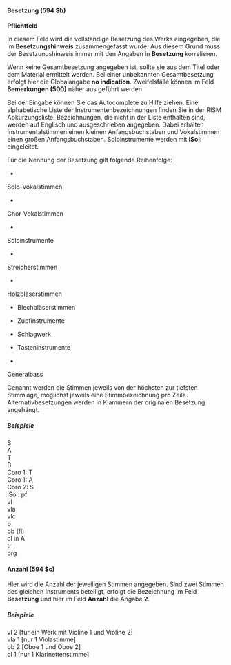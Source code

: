 #### Besetzung (594 $b)

**Pflichtfeld**  

  

In diesem Feld wird die vollständige Besetzung des Werks eingegeben, die im **Besetzungshinweis** zusammengefasst wurde. Aus diesem Grund muss der Besetzungshinweis immer mit den Angaben in **Besetzung** korrelieren.

Wenn keine Gesamtbesetzung angegeben ist, sollte sie aus dem Titel oder dem Material ermittelt werden. Bei einer unbekannten Gesamtbesetzung erfolgt hier die Globalangabe **no indication**. Zweifelsfälle können im Feld **Bemerkungen (500)** näher aus geführt werden.

Bei der Eingabe können Sie das Autocomplete zu Hilfe ziehen. Eine alphabetische Liste der Instrumentenbezeichnungen finden Sie in der RISM Abkürzungsliste. Bezeichnungen, die nicht in der Liste enthalten sind, werden auf Englisch und ausgeschrieben angegeben. Dabei erhalten Instrumentalstimmen einen kleinen Anfangsbuchstaben und Vokalstimmen einen großen Anfangsbuchstaben. Soloinstrumente werden mit **iSol:** eingeleitet.   
  

Für die Nennung der Besetzung gilt folgende Reihenfolge:

- 

Solo-Vokalstimmen

- 

Chor-Vokalstimmen

- 

Soloinstrumente

- 

Streicherstimmen

- 

Holzbläserstimmen

- Blechbläserstimmen 

- Zupfinstrumente

- Schlagwerk

- Tasteninstrumente  
- 

Generalbass

 

Genannt werden die Stimmen jeweils von der höchsten zur tiefsten Stimmlage, möglichst jeweils eine Stimmbezeichnung pro Zeile. Alternativbesetzungen werden in Klammern der originalen Besetzung angehängt.

##### Beispiele  
S  
A  
T  
B  
Coro 1: T  
Coro 1: A  
Coro 2: S  
iSol: pf  
vl  
vla  
vlc  
b  
ob (fl)  
cl in A  
tr  
org

 

#### Anzahl (594 $c)

Hier wird die Anzahl der jeweiligen Stimmen angegeben. Sind zwei Stimmen des gleichen Instruments beteiligt, erfolgt die Bezeichnung im Feld **Besetzung** und hier im Feld **Anzahl** die Angabe  **2**.

##### Beispiele  
vl         2 [für ein Werk mit Violine 1 und Violine 2]  
vla        1 [nur 1 Violastimme]  
ob        2 [Oboe 1 und Oboe 2]  
cl         1 [nur 1 Klarinettenstimme]